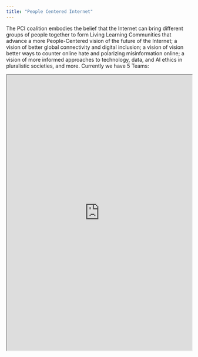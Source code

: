 ```yaml
---
title: "People Centered Internet"
---
```


The PCI coalition embodies the belief that the Internet can bring different groups of people together to form Living Learning Communities that advance a more People-Centered vision of the future of the Internet; a vision of better global connectivity and digital inclusion; a vision of vision better ways to counter online hate and polarizing misinformation online; a vision of more informed approaches to technology, data, and AI ethics in pluralistic societies, and more. Currently we have 5 Teams:

<iframe height="750" width="100%" src="https://ewelton.github.io/ktest/wiki.html#People%20Centered%20Internet"></iframe>
